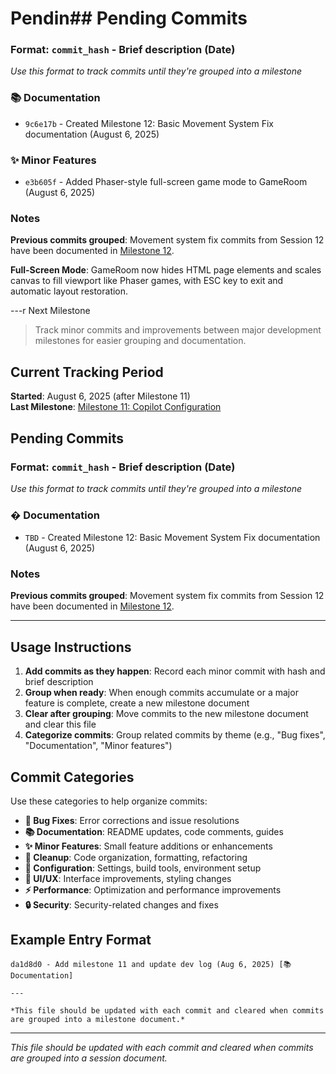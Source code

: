 # Pendin## Pending Commits

### Format: `commit_hash` - Brief description (Date)
*Use this format to track commits until they're grouped into a milestone*

### 📚 Documentation  
- `9c6e17b` - Created Milestone 12: Basic Movement System Fix documentation (August 6, 2025)

### ✨ Minor Features
- `e3b605f` - Added Phaser-style full-screen game mode to GameRoom (August 6, 2025)

### Notes
**Previous commits grouped**: Movement system fix commits from Session 12 have been documented in [Milestone 12](./milestones/00012-movement-fix.md).

**Full-Screen Mode**: GameRoom now hides HTML page elements and scales canvas to fill viewport like Phaser games, with ESC key to exit and automatic layout restoration.

---r Next Milestone

> Track minor commits and improvements between major development milestones for easier grouping and documentation.

## Current Tracking Period
**Started**: August 6, 2025 (after Milestone 11)  
**Last Milestone**: [Milestone 11: Copilot Configuration](./milestones/00011-copilot-configuration.md)

## Pending Commits

### Format: `commit_hash` - Brief description (Date)
*Use this format to track commits until they're grouped into a milestone*

### � Documentation  
- `TBD` - Created Milestone 12: Basic Movement System Fix documentation (August 6, 2025)

### Notes
**Previous commits grouped**: Movement system fix commits from Session 12 have been documented in [Milestone 12](./milestones/00012-movement-fix.md).

---

## Usage Instructions

1. **Add commits as they happen**: Record each minor commit with hash and brief description
2. **Group when ready**: When enough commits accumulate or a major feature is complete, create a new milestone document
3. **Clear after grouping**: Move commits to the new milestone document and clear this file
4. **Categorize commits**: Group related commits by theme (e.g., "Bug fixes", "Documentation", "Minor features")

## Commit Categories

Use these categories to help organize commits:

- **🐛 Bug Fixes**: Error corrections and issue resolutions
- **📚 Documentation**: README updates, code comments, guides
- **✨ Minor Features**: Small feature additions or enhancements
- **🧹 Cleanup**: Code organization, formatting, refactoring
- **🔧 Configuration**: Settings, build tools, environment setup
- **🎨 UI/UX**: Interface improvements, styling changes
- **⚡ Performance**: Optimization and performance improvements
- **🔒 Security**: Security-related changes and fixes

## Example Entry Format

```
da1d8d0 - Add milestone 11 and update dev log (Aug 6, 2025) [📚 Documentation]

---

*This file should be updated with each commit and cleared when commits are grouped into a milestone document.*
```

---

*This file should be updated with each commit and cleared when commits are grouped into a session document.*
